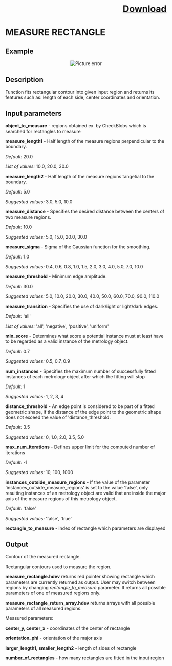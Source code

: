 # <p align="right"><a class="github-button" aria-label="Download ntkme/github-buttons on GitHub" href="https://github.com/Balluff-BVS/halconscripts/raw/master/Measure/MeasureRectangle/measure_rectangle.zip" data-icon="octicon-cloud-download">Download</a></p>

MEASURE RECTANGLE
=================

Example
--------

<p align="center">
  <img src="https://github.com/Balluff-BVS/halconscripts/blob/master/Measure/MeasureRectangle/measure_rectangle.PNG?raw=true" alt="Picture error">
</p>

Description
-------------

Function fits rectangular contour into given input region and returns its features such as: length of each side, center coordinates and orientation.

Input parameters
----------------

**object_to_measure** - regions obtained ex. by CheckBlobs which is searched for rectangles to measure

**measure_length1** - Half length of the measure regions perpendicular to the boundary.

*Default:* 20.0

*List of values:* 10.0, 20.0, 30.0

**measure_length2** - Half length of the measure regions tangetial to the boundary.

*Default:* 5.0

*Suggested values:* 3.0, 5.0, 10.0

**measure_distance** - Specifies the desired distance between the centers of two measure regions.

*Default:* 10.0

*Suggested values:* 5.0, 15.0, 20.0, 30.0

**measure_sigma** - Sigma of the Gaussian function for the smoothing.

*Default:* 1.0

*Suggested values:* 0.4, 0.6, 0.8, 1.0, 1.5, 2.0, 3.0, 4.0, 5.0, 7.0, 10.0

**measure_threshold** - Minimum edge amplitude.

*Default:* 30.0

*Suggested values:* 5.0, 10.0, 20.0, 30.0, 40.0, 50.0, 60.0, 70.0, 90.0, 110.0

**measure_transition** - Specifies the use of dark/light or light/dark edges.

*Default:* 'all'

*List of values:* 'all', 'negative', 'positive', 'uniform'

**min_score** - Determines what score a potential instance must at least have to be regarded as a valid instance of the metrology object.

*Default:* 0.7

*Suggested values:* 0.5, 0.7, 0.9

**num_instances** - Specifies the maximum number of successfully fitted instances of each metrology object after which the fitting will stop

*Default:* 1

*Suggested values:* 1, 2, 3, 4

**distance_threshold** - An edge point is considered to be part of a fitted geometric shape, if the distance of the edge point to the geometric shape does not exceed the value of 'distance_threshold'.

*Default:* 3.5

*Suggested values:* 0, 1.0, 2.0, 3.5, 5.0

**max_num_iterations** - Defines upper limit for the computed number of iterations

*Default:* -1

*Suggested values:* 10, 100, 1000

**instances_outside_measure_regions** - If the value of the parameter 			'instances_outside_measure_regions' is set to the value 'false', only resulting instances of an metrology object are valid that are inside the major axis of the measure regions of this metrology object.

*Default:* 'false'

*Suggested values:* 'false', 'true'

**rectangle_to_measure** - index of rectangle which parameters are displayed

Output
-----------

Contour of the measured rectangle.

Rectangular contours used to measure the region.

**measure_rectangle.hdev** returns red pointer showing rectangle which parameters are currently returned as output. User may switch between regions by changing *rectangle_to_measure* parameter. It returns all possible parameters of one of measured regions only.

**measure_rectangle_return_array.hdev** returns arrays with all possible parameters of all measured regions.

Measured parameters:

**center_y, center_x** - coordinates of the center of rectangle

**orientation_phi** - orientation of the major axis

**larger_length1, smaller_length2** - length of sides of rectangle

**number_of_rectangles** - how many rectangles are fitted in the input region
